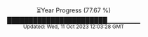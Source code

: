 <p align="center">
⏳Year Progress (77.67 %) <br>
███████████████████████▁▁▁▁▁▁▁ <br>
<sub>Updated: Wed, 11 Oct 2023 12:03:28 GMT</sub>
</p>


